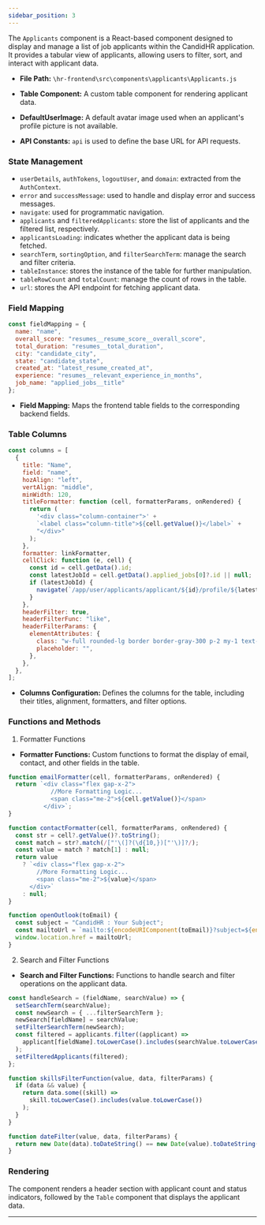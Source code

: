 ```yaml
---
sidebar_position: 3
---
```


The `Applicants` component is a React-based component designed to display and manage a list of job applicants within the CandidHR application. It provides a tabular view of applicants, allowing users to filter, sort, and interact with applicant data. 

- **File Path:** `\hr-frontend\src\components\applicants\Applicants.js`

- **Table Component:** A custom table component for rendering applicant data.
- **DefaultUserImage:** A default avatar image used when an applicant's profile picture is not available.
- **API Constants:** `api` is used to define the base URL for API requests.

### State Management

- `userDetails`, `authTokens`, `logoutUser`, and `domain`: extracted from the `AuthContext`.
- `error` and `successMessage`: used to handle and display error and success messages.
- `navigate`: used for programmatic navigation.
- `applicants` and `filteredApplicants`: store the list of applicants and the filtered list, respectively.
- `applicantsLoading`: indicates whether the applicant data is being fetched.
- `searchTerm`, `sortingOption`, and `filterSearchTerm`: manage the search and filter criteria.
- `tableInstance`: stores the instance of the table for further manipulation.
- `tableRowCount` and `totalCount`: manage the count of rows in the table.
- `url`: stores the API endpoint for fetching applicant data.

### Field Mapping

```javascript
const fieldMapping = {
  name: "name",
  overall_score: "resumes__resume_score__overall_score",
  total_duration: "resumes__total_duration",
  city: "candidate_city",
  state: "candidate_state",
  created_at: "latest_resume_created_at",
  experience: "resumes__relevant_experience_in_months",
  job_name: "applied_jobs__title"
};
```

- **Field Mapping:** Maps the frontend table fields to the corresponding backend fields.

### Table Columns

```javascript
const columns = [
  {
    title: "Name",
    field: "name",
    hozAlign: "left",
    vertAlign: "middle",
    minWidth: 120,
    titleFormatter: function (cell, formatterParams, onRendered) {
      return (
        '<div class="column-container">' +
        `<label class="column-title">${cell.getValue()}</label>` +
        "</div>"
      );
    },
    formatter: linkFormatter,
    cellClick: function (e, cell) {
      const id = cell.getData().id;
      const latestJobId = cell.getData().applied_jobs[0]?.id || null;
      if (latestJobId) {
        navigate(`/app/user/applicants/applicant/${id}/profile/${latestJobId}/overview/`);
      }
    },
    headerFilter: true,
    headerFilterFunc: "like",
    headerFilterParams: {
      elementAttributes: {
        class: "w-full rounded-lg border border-gray-300 p-2 my-1 text-sm focus:outline-none focus:ring-2 focus:ring-blue-500",
        placeholder: "",
      },
    },
  },
];
```

- **Columns Configuration:** Defines the columns for the table, including their titles, alignment, formatters, and filter options.

### Functions and Methods

1. Formatter Functions
- **Formatter Functions:** Custom functions to format the display of email, contact, and other fields in the table.

```javascript
function emailFormatter(cell, formatterParams, onRendered) {
  return `<div class="flex gap-x-2">
            //More Formatting Logic...
            <span class="me-2">${cell.getValue()}</span>
          </div>`;
}

function contactFormatter(cell, formatterParams, onRendered) {
  const str = cell?.getValue()?.toString();
  const match = str?.match(/["'\(]?(\d{10,})["'\)]?/);
  const value = match ? match[1] : null;
  return value
    ? `<div class="flex gap-x-2">
        //More Formatting Logic...
        <span class="me-2">${value}</span>
      </div>`
    : null;
}

function openOutlook(toEmail) {
  const subject = "CandidHR : Your Subject";
  const mailtoUrl = `mailto:${encodeURIComponent(toEmail)}?subject=${encodeURIComponent(subject)}`;
  window.location.href = mailtoUrl;
}
```


2. Search and Filter Functions
- **Search and Filter Functions:** Functions to handle search and filter operations on the applicant data.

```javascript
const handleSearch = (fieldName, searchValue) => {
  setSearchTerm(searchValue);
  const newSearch = { ...filterSearchTerm };
  newSearch[fieldName] = searchValue;
  setFilterSearchTerm(newSearch);
  const filtered = applicants.filter((applicant) =>
    applicant[fieldName].toLowerCase().includes(searchValue.toLowerCase())
  );
  setFilteredApplicants(filtered);
};

function skillsFilterFunction(value, data, filterParams) {
  if (data && value) {
    return data.some((skill) =>
      skill.toLowerCase().includes(value.toLowerCase())
    );
  }
}

function dateFilter(value, data, filterParams) {
  return new Date(data).toDateString() == new Date(value).toDateString();
}
```

### Rendering
The component renders a header section with applicant count and status indicators, followed by the `Table` component that displays the applicant data.


---

